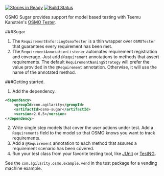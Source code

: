 [![Stories in Ready](https://badge.waffle.io/agilarity/osmo-sugar.png?label=ready&title=Ready)](https://waffle.io/agilarity/osmo-sugar)
[![Build Status](https://travis-ci.org/agilarity/osmo-sugar.svg?branch=master)](https://travis-ci.org/agilarity/osmo-sugar)

OSMO Sugar provides support for model based testing with Teemu Kanstrén's [OSMO Tester](https://github.com/mukatee/osmo).

###Sugar
1. The <code>RequirementEnforcingOsmoTester</code> is a thin wrapper over <code>OSMOTester</code> that guarantees every requirement has been met.
2. The <code>RequirementAnnotationListener</code> automates requirement registration and coverage. Just add <code>@Requirement</code> annotations to methods that assert requirements. The default <code>RequirementNamingStrategy</code> will prefer the value provided in the <code>@Requirement</code> annotation. Otherwise, it will use the name of the annotated method.

###Getting started.
1. Add the dependency.
```xml
<dependency>
    <groupId>com.agilarity</groupId>
    <artifactId>osmo-sugar</artifactId>
    <version>2.0.5</version>
</dependency>
```
2. Write single step models that cover the user actions under test. Add a <code>Requirements</code> field to the model so that OSMO knows you want to track requirements.
3. Add a <code>@Requirement</code> annotation to each method that assures a requirement scenario has been covered.
4. Run your test class from your favorite testing tool, like [JUnit](http://junit.org/) or [TestNG](http://testng.org/).

See the <code>com.agilarity.osmo.example.vend</code> in the test package for a vending machine example.